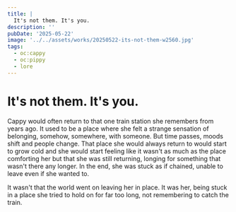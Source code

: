 ```yaml
---
title: |
  It's not them. It's you.
description: ''
pubDate: '2025-05-22'
image: '../../assets/works/20250522-its-not-them-w2560.jpg'
tags:
  - oc:cappy
  - oc:pippy
  - lore
---
```


# It's not them. It's you.

Cappy would often return to that one train station she remembers from years ago. It used to be a place where she felt a strange sensation of belonging, somehow, somewhere, with someone. But time passes, moods shift and people change. That place she would always return to would start to grow cold and she would start feeling like it wasn't as much as the place comforting her but that she was still returning, longing for something that wasn't there any longer. In the end, she was stuck as if chained, unable to leave even if she wanted to.

It wasn't that the world went on leaving her in place. It was her, being stuck in a place she tried to hold on for far too long, not remembering to catch the train.

